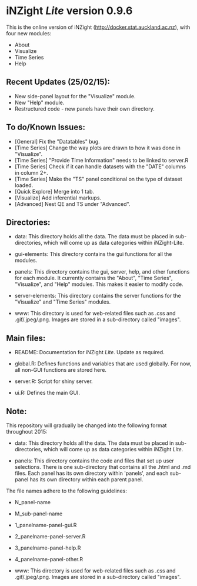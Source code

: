 iNZight *Lite* version 0.9.6
============================
This is the online version of iNZight (http://docker.stat.auckland.ac.nz), with four new modules:
- About
- Visualize
- Time Series
- Help

Recent Updates (25/02/15):
--------------------------
- New side-panel layout for the "Visualize" module.
- New "Help" module.
- Restructured code - new panels have their own directory.

To do/Known Issues:
-------------------
- [General] Fix the "Datatables" bug.
- [Time Series] Change the way plots are drawn to how it was done in "Visualize".
- [Time Series] "Provide Time Information" needs to be linked to server.R
- [Time Series] Check if it can handle datasets with the "DATE" columns in column 2+.
- [Time Series] Make the "TS" panel conditional on the type of dataset loaded.
- [Quick Explore] Merge into 1 tab.
- [Visualize] Add inferential markups.
- [Advanced] Nest QE and TS under "Advanced".


Directories:
------------

- data:
This directory holds all the data. The data must be placed in sub-directories, which will come up as data categories within iNZight-Lite.

- gui-elements:
This directory contains the gui functions for all the modules.

- panels:
This directory contains the gui, server, help, and other functions for each module. It currently contains the "About", "Time Series", "Visualize", and "Help" modules. This makes it easier to modify code.

- server-elements: 
This directory contains the server functions for the "Visualize" and "Time Series" modules.

- www:
This directory is used for web-related files such as .css and .gif/.jpeg/.png. Images are stored in a sub-directory called "images".

Main files:
-----------

- README:
Documentation for iNZight *Lite*. Update as required.

- global.R:
Defines functions and variables that are used globally. For now, all non-GUI functions are stored here.

- server.R:
Script for shiny server.

- ui.R:
Defines the main GUI.

Note:
-----

This repository will gradually be changed into the following format throughout 2015:

- data:
This directory holds all the data. The data must be placed in sub-directories, which will come up as data categories within iNZight *Lite*. 

- panels:
This directory contains the code and files that set up user selections. There is one sub-directory that contains all the .html and .md files.
Each panel has its own directory within 'panels', and each sub-panel has its own directory within each parent panel.

The file names adhere to the following guidelines:

- N_panel-name
- M_sub-panel-name
- 1_panelname-panel-gui.R
- 2_panelname-panel-server.R
- 3_panelname-panel-help.R
- 4_panelname-panel-other.R

- www:
This directory is used for web-related files such as .css and .gif/.jpeg/.png. Images are stored in a sub-directory called "images".
